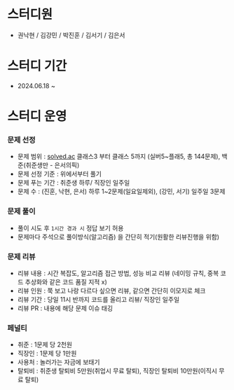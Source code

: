 # 스터디원

- 권낙현 / 김강민  / 박진훈 / 김서기 / 김은서

# 스터디 기간 
- 2024.06.18 ~

# 스터디 운영

### 문제 선정

- 문제 범위 : [solved.ac](http://solved.ac) 클래스3 부터 클래스 5까지 (실버5~플래5, 총 144문제), 백준(취준생만 - 은서의픽)
- 문제 선정 기준 : 위에서부터 풀기
- 문제 푸는 기간 : 취준생 하루/ 직장인 일주일
- 문제 수 : (진훈, 낙현, 은서) 하루 1~2문제(일요일제외), (강민, 서기) 일주일 3문제

### 문제 풀이

- 풀이 시도 후 `1시간 경과 시` 정답 보기 허용
- 문제마다 주석으로 풀이방식(알고리즘) 을 간단히 적기(원활한 리뷰진행을 위함)

### 문제 리뷰

- 리뷰 내용 : 시간 복잡도, 알고리즘 접근 방법, 성능 비교 리뷰 (네이밍 규칙,  중복 코드 추상화와 같은 코드 품질 지적 x)
- 리뷰 인원 : 쭉 보고 나랑 다르다 싶으면 리뷰, 같으면 간단히 이모지로 체크
- 리뷰 기간 :  당일 11시 반까지 코드를 올리고 리뷰/ 직장인 일주일
- 리뷰 PR : 내용에 해당 문제 이슈 태깅

### 페널티

- 취준 : 1문제 당 2천원
- 직장인 : 1문제 당 1만원
- 사용처 : 놀러가는 자금에 보태기
- 탈퇴비 : 취준생 탈퇴비 5만원(취업시 무료 탈퇴), 직장인 탈퇴비 10만원(이직시 무료 탈퇴)
